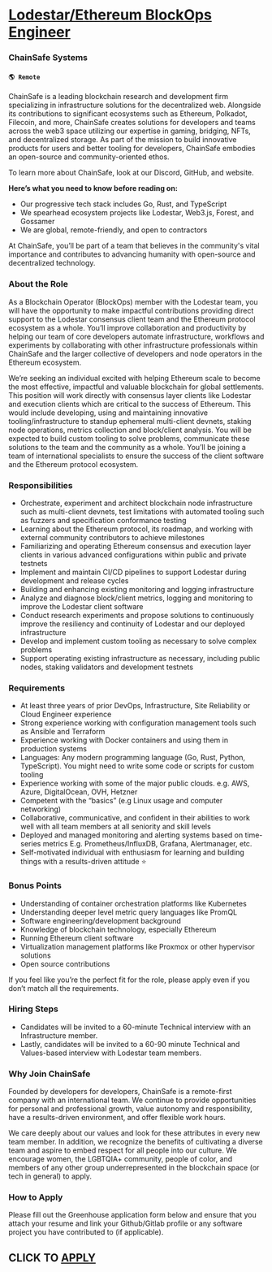 # [Lodestar/Ethereum BlockOps Engineer](https://www.remotewlb.com/apply/lodestar-ethereum-blockops-engineer)  
### ChainSafe Systems  
#### `🌎 Remote`  

ChainSafe is a leading blockchain research and development firm specializing in infrastructure solutions for the decentralized web. Alongside its contributions to significant ecosystems such as Ethereum, Polkadot, Filecoin, and more, ChainSafe creates solutions for developers and teams across the web3 space utilizing our expertise in gaming, bridging, NFTs, and decentralized storage. As part of the mission to build innovative products for users and better tooling for developers, ChainSafe embodies an open-source and community-oriented ethos.

To learn more about ChainSafe, look at our Discord, GitHub, and website.

**Here’s what you need to know before reading on:**

  * Our progressive tech stack includes Go, Rust, and TypeScript
  * We spearhead ecosystem projects like Lodestar, Web3.js, Forest, and Gossamer
  * We are global, remote-friendly, and open to contractors

At ChainSafe, you’ll be part of a team that believes in the community's vital importance and contributes to advancing humanity with open-source and decentralized technology.

### About the Role

As a Blockchain Operator (BlockOps) member with the Lodestar team, you will have the opportunity to make impactful contributions providing direct support to the Lodestar consensus client team and the Ethereum protocol ecosystem as a whole. You’ll improve collaboration and productivity by helping our team of core developers automate infrastructure, workflows and experiments by collaborating with other infrastructure professionals within ChainSafe and the larger collective of developers and node operators in the Ethereum ecosystem.

We’re seeking an individual excited with helping Ethereum scale to become the most effective, impactful and valuable blockchain for global settlements. This position will work directly with consensus layer clients like Lodestar and execution clients which are critical to the success of Ethereum. This would include developing, using and maintaining innovative tooling/infrastructure to standup ephemeral multi-client devnets, staking node operations, metrics collection and block/client analysis. You will be expected to build custom tooling to solve problems, communicate these solutions to the team and the community as a whole. You’ll be joining a team of international specialists to ensure the success of the client software and the Ethereum protocol ecosystem.

### Responsibilities

  * Orchestrate, experiment and architect blockchain node infrastructure such as multi-client devnets, test limitations with automated tooling such as fuzzers and specification conformance testing
  * Learning about the Ethereum protocol, its roadmap, and working with external community contributors to achieve milestones
  * Familiarizing and operating Ethereum consensus and execution layer clients in various advanced configurations within public and private testnets
  * Implement and maintain CI/CD pipelines to support Lodestar during development and release cycles
  * Building and enhancing existing monitoring and logging infrastructure
  * Analyze and diagnose block/client metrics, logging and monitoring to improve the Lodestar client software
  * Conduct research experiments and propose solutions to continuously improve the resiliency and continuity of Lodestar and our deployed infrastructure
  * Develop and implement custom tooling as necessary to solve complex problems
  * Support operating existing infrastructure as necessary, including public nodes, staking validators and development testnets

### Requirements

  * At least three years of prior DevOps, Infrastructure, Site Reliability or Cloud Engineer experience
  * Strong experience working with configuration management tools such as Ansible and Terraform
  * Experience working with Docker containers and using them in production systems
  * Languages: Any modern programming language (Go, Rust, Python, TypeScript). You might need to write some code or scripts for custom tooling
  * Experience working with some of the major public clouds. e.g. AWS, Azure, DigitalOcean, OVH, Hetzner
  * Competent with the “basics” (e.g Linux usage and computer networking)
  * Collaborative, communicative, and confident in their abilities to work well with all team members at all seniority and skill levels
  * Deployed and managed monitoring and alerting systems based on time-series metrics E.g. Prometheus/InfluxDB, Grafana, Alertmanager, etc.
  * Self-motivated individual with enthusiasm for learning and building things with a results-driven attitude ⭐

### Bonus Points

  * Understanding of container orchestration platforms like Kubernetes
  * Understanding deeper level metric query languages like PromQL
  * Software engineering/development background
  * Knowledge of blockchain technology, especially Ethereum
  * Running Ethereum client software
  * Virtualization management platforms like Proxmox or other hypervisor solutions
  * Open source contributions

If you feel like you’re the perfect fit for the role, please apply even if you don’t match all the requirements.

### **Hiring Steps**

  * Candidates will be invited to a 60-minute Technical interview with an Infrastructure member.
  * Lastly, candidates will be invited to a 60-90 minute Technical and Values-based interview with Lodestar team members.

### **Why Join ChainSafe**

Founded by developers for developers, ChainSafe is a remote-first company with an international team. We continue to provide opportunities for personal and professional growth, value autonomy and responsibility, have a results-driven environment, and offer flexible work hours.

We care deeply about our values and look for these attributes in every new team member. In addition, we recognize the benefits of cultivating a diverse team and aspire to embed respect for all people into our culture. We encourage women, the LGBTQIA+ community, people of color, and members of any other group underrepresented in the blockchain space (or tech in general) to apply.

### **How to Apply**

Please fill out the Greenhouse application form below and ensure that you attach your resume and link your Github/Gitlab profile or any software project you have contributed to (if applicable).

  
## CLICK TO [APPLY](https://www.remotewlb.com/apply/lodestar-ethereum-blockops-engineer)

